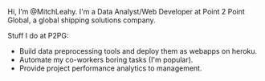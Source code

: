 Hi, I’m @MitchLeahy. I'm a Data Analyst/Web Developer at Point 2 Point Global, a global shipping solutions company.

Stuff I do at P2PG:
  - Build data preprocessing tools and deploy them as webapps on heroku.
  - Automate my co-workers boring tasks (I'm popular). 
  - Provide project performance analytics to management.

<!---
MitchLeahy/MitchLeahy is a ✨ special ✨ repository because its `README.md` (this file) appears on your GitHub profile.
You can click the Preview link to take a look at your changes.
--->
